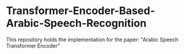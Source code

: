 # Transformer-Encoder-Based-Arabic-Speech-Recognition
This repository holds the implementation for the paper: "Arabic Speech Transformer Encoder"
